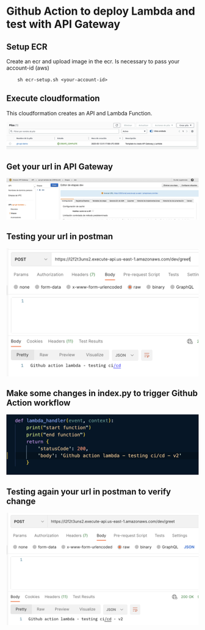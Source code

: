 # Github Action to deploy Lambda and test with API Gateway

## Setup ECR

Create an ecr and upload image in the ecr. Is necessary to pass your account-id (aws)

```
    sh ecr-setup.sh <your-account-id>
```

## Execute cloudformation

This cloudformation creates an API and Lambda Function.

![alt text](https://github.com/Larrygf02/gh-action-lambda/blob/0bf7cd5800ff25a5fa6ced17c9f50e5a19f9d07b/public/cfn-start.png?raw=true)

## Get your url in API Gateway

![alt text](https://github.com/Larrygf02/gh-action-lambda/blob/0bf7cd5800ff25a5fa6ced17c9f50e5a19f9d07b/public/api.png?raw=true)

## Testing your url in postman

![alt text](https://github.com/Larrygf02/gh-action-lambda/blob/0bf7cd5800ff25a5fa6ced17c9f50e5a19f9d07b/public/postman-1.png?raw=true)

## Make some changes in index.py to trigger Github Action workflow

![alt text](https://github.com/Larrygf02/gh-action-lambda/blob/0bf7cd5800ff25a5fa6ced17c9f50e5a19f9d07b/public/code.png?raw=true)

## Testing again your url in postman to verify change

![alt text](https://github.com/Larrygf02/gh-action-lambda/blob/a59e7c7de5d2f69da1f2c7d8ad8eadd59045a987/public/postman-2.png?raw=true)
